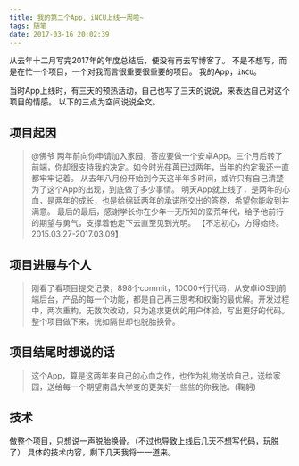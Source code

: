 ```yaml
---
title: 我的第二个App, iNCU上线一周啦~
tags: 随笔
date: 2017-03-16 20:02:39
---
```


从去年十二月写完2017年的年度总结后，便没有再去写博客了。
不是不想写，而是在忙一个项目，一个对我而言很重要很重要的项目。
我的App，`iNCU`。

当时App上线时，有三天的预热活动，自己也写了三天的说说，来表达自己对这个项目的情感。
以下的三点为空间说说全文。

## 项目起因

> @佛爷 两年前向你申请加入家园，答应要做一个安卓App。三个月后转了前端，你却很支持我的决定。如今时光荏苒已过两年，当年的约定我还一直都牢牢记着。
从去年八月份开始到今天这半年多时间，或许只有自己清楚为了这个App的出现，到底做了多少事情。
明天App就上线了，是两年的心血，是两年的成长，也是给绵延两年的承诺所交出的答卷，希望你能收到并满意。
最后的最后，感谢学长你在少年一无所知的蛮荒年代，给予他前行的期望与勇气，支撑着他走下去直至见到光明。
【不忘初心，方得始终。2015.03.27-2017.03.09】

## 项目进展与个人

> 刚看了看项目提交记录，898个commit，10000+行代码，从安卓iOS到前端后台，产品的每一个功能，都是自己再三思考和权衡的最优解。开发过程中，两次重构，无数次改动，只为追求更优的用户体验，写出更好的代码。整个项目做下来，恍如隔世却也脱胎换骨。

## 项目结尾时想说的话

> 这个App，算是这两年来自己的心血之作，也作为礼物送给自己，送给家园，送给每一个期望南昌大学变的更美好一些些的你我他。(鞠躬)

## 技术

做整个项目，只想说一声脱胎换骨。（不过也导致上线后几天不想写代码，玩脱了）
具体的技术内容，剩下几天我将一一道来。
